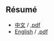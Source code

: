 ## Résumé

- [中文](resume/zh.md) / [.pdf](https://xieyuheng.com/resume/zh.pdf)
- [English](resume/en.md) / [.pdf](https://xieyuheng.com/resume/en.pdf)
